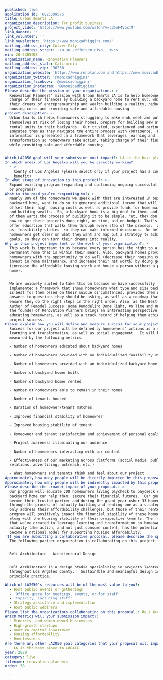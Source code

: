 ```yaml
---
published: true
application_id: '6826309575'
title: Urban $marts LA
organization_description: For profit business
project_video: 'https://www.youtube.com/watch?v=c3ewF4Voc1M'
link_donate: ''
link_volunteer: ''
link_newsletter: 'https://www.monicadhiggins.com/'
mailing_address_city: Culver City
mailing_address_street: '10736 Jefferson Blvd., #756'
ein: 20-5305608
organization_name: Renovation Planners
mailing_address_state: California
mailing_address_zip: '90230'
organization_website: 'https://www.renplan.com and https://www.monicadhiggins.com'
organization_twitter: '@monicadhiggins'
organization_facebook: '@monicadhiggins'
organization_instagram: '@@monicadhiggins'
Please describe the mission of your organization.: >-
  Renovation Planners’ mission with Urban $marts LA is to help homeowners take
  charge of their finances by building a backyard home to rent out, while making
  their dreams of entrepreneurship and wealth building a reality, reducing their
  housing costs and providing safe and affordable housing.  
project_description: >+
  Urban $marts LA helps homeowners struggling to make ends meet and putting
  themselves at risk of losing their homes, prepare for building new affordable
  rental units in their backyards.  Our trusted, experienced and caring team
  educates them as they navigate the entire process with confidence. The
  information is presented in a framework that leverages learning and
  transformation so homeowners take action, taking charge of their finances
  while providing safe and affordable housing. 


Which LA2050 goal will your submission most impact?: LA is the best place to LIVE
In which areas of Los Angeles will you be directly working?:
  - >-
    County of Los Angeles (please select only if your project has a countywide
    benefit)
In what stage of innovation is this project?: >-
  Expand existing program (expanding and continuing ongoing successful projects
  or programs)
What is the need you’re responding to?: >-
  Nearly 80% of the homeowners we speak with that are interested in building a
  backyard home, want to do so to generate additional income that will help
  offset their high housing costs as well as provide funds for home maintenance
  and building wealth.  So, a backyard home is a big deal to them, and every one
  of them wants the process of building it to be simple. Yet, they don't know
  how to get their projects done right, on time, and on budget. That's why we
  offer education that walks them through every step of the process,  as well
  as  feasibility studies  so they can make informed decisions.  We help
  homeowners get clear on what they want and map out a strategy to achieve their
  goals, so they can turn their dreams into reality.  
Why is this project important to the work of your organization?: >
  This work is important to us because every person has the right to a decent
  permanent home that is within their means. Also, backyard homes provide
  homeowners with the opportunity to do well (decrease their housing cost,
  invest in home maintenance, and increase their net worth) by doing good
  (increase the affordable housing stock and house a person without a permanent
  home).  


  We are uniquely suited to take this on because we have successfully
  implemented a framework that shows homeowners what type and size backyard home
  is best for them based on their unique circumstances, provides them with
  answers to questions they should be asking, as well as a roadmap that helps
  ensure they do the right steps in the right order. Also, as the Best-Selling
  Author of Remodel Success: Home Remodeling Done Right, On Time and On Budget,
  the founder of Renovation Planners brings an interesting perspective to
  educating homeowners, as well as a track record of helping them achieve
  project success. 
Please explain how you will define and measure success for your project.: >
  Success for our project will be defined by homeowners' actions as a result of
  learning and transformation, as well as social engagement.  It will be
  measured by the following metrics:

  - Number of homeowners educated about backyard homes 

  - Number of homeowners provided with an individualized feasibility study

  - Number of homeowners provided with an individualized backyard home strategy 

  - Number of backyard homes built 

  - Number of backyard homes rented 

  - Number of homeowners able to remain in their homes  

  - Number of tenants housed 

  - Duration of homeowner/tenant matches 

  - Improved financial stability of homeowner 

  - Improved housing stability of tenant

  - Homeowner and tenant satisfaction and achievement of personal goals

  - Project awareness illuminating our audience

  - Number of homeowners interacting with our content

  - Effectiveness of our marketing across platforms (social media, public
  relations, advertising, outreach, etc.)

  - What homeowners and tenants think and feel about our project
Approximately how many people will be directly impacted by this proposal?: '200'
Approximately how many people will be indirectly impacted by this proposal?: '33'
Please describe the broader impact of your proposal.: >-
  Our program will educate 200 homeowners living paycheck to paycheck on how a
  backyard home can help them  secure their financial futures.  Our goal is to
  become their trusted partner and during the grant year usher 33 homeowners
  through the process of actually building and renting one as a strategy to not
  only address their affordability challenges, but those of their renters. This
  program will positively impact the financial stability of these homeowners,
  along with the housing stability of their prospective tenants. The framework
  that we’ve created to leverage learning and transformation so homeowners
  actually take action, and not just consume content, has the potential to
  become a national model for supporting housing affordability. 
'If you are submitting a collaborative proposal, please describe the specific role of partner organizations in the project.': >+
  The following partner organization is collaborating on this project:


  Reli Architecture - Architectural Design


  Reli Architecture is a design studio specializing in projects located
  throughout Los Angeles County.   Sustainable and meaningful design is Reli's
  principle practice.

Which of LA2050’s resources will be of the most value to you?:
  - Host public events or gatherings
  - 'Office space for meetings, events, or for staff'
  - 'Capacity, including staff'
  - Strategy assistance and implementation
  - Host public webinars
Please list the organizations collaborating on this proposal.: Reli Architecture
Which metrics will your submission impact?:
  - Minority- and women-owned businesses
  - High-growth startups
  - Venture capital investment
  - Housing affordability
  - Homelessness
Are there any other LA2050 goal categories that your proposal will impact?:
  - LA is the best place to CREATE
year: 2020
category: live
filename: renovation-planners
order: 38

---
```

